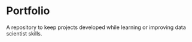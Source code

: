 # Portfolio
A repository to keep projects developed while learning or improving data scientist skills.

